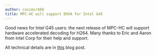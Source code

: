 ```yaml
---
author: casimir666
title: MPC-HC will support DXVA for Intel G45
---
```


Good news for Intel G45 users: the next release of MPC-HC will support hardware accelerated
decoding for H264. Many thanks to Eric and Aaron from Intel Corp for their help and support.

<!--more-->

All technical details are in [this](https://software.intel.com/en-us/blogs/2009/03/15/intel-clear-video-and-h264avc/) blog post.
